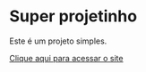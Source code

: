 # Super projetinho

Este é um projeto simples.


[Clique aqui para acessar o site](https://willianstephano.github.io/Atividade-ProfMario/)
